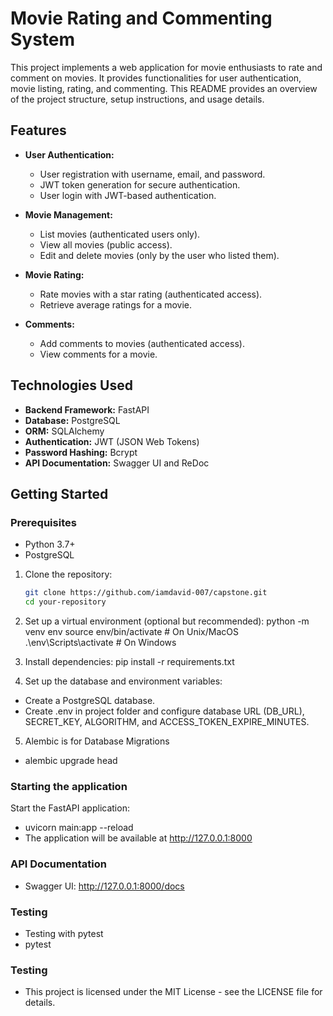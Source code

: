 # Movie Rating and Commenting System

This project implements a web application for movie enthusiasts to rate and comment on movies. It provides functionalities for user authentication, movie listing, rating, and commenting. This README provides an overview of the project structure, setup instructions, and usage details.

## Features

- **User Authentication:**
  - User registration with username, email, and password.
  - JWT token generation for secure authentication.
  - User login with JWT-based authentication.

- **Movie Management:**
  - List movies (authenticated users only).
  - View all movies (public access).
  - Edit and delete movies (only by the user who listed them).

- **Movie Rating:**
  - Rate movies with a star rating (authenticated access).
  - Retrieve average ratings for a movie.

- **Comments:**
  - Add comments to movies (authenticated access).
  - View comments for a movie.

## Technologies Used

- **Backend Framework:** FastAPI
- **Database:** PostgreSQL
- **ORM:** SQLAlchemy
- **Authentication:** JWT (JSON Web Tokens)
- **Password Hashing:** Bcrypt
- **API Documentation:** Swagger UI and ReDoc

## Getting Started

### Prerequisites

- Python 3.7+
- PostgreSQL

1. Clone the repository:

   ```bash
   git clone https://github.com/iamdavid-007/capstone.git
   cd your-repository
   
2. Set up a virtual environment (optional but recommended):
   python -m venv env
   source env/bin/activate   # On Unix/MacOS
   .\env\Scripts\activate    # On Windows

3. Install dependencies:
   pip install -r requirements.txt

4. Set up the database and environment variables:
- Create a PostgreSQL database.
- Create .env in project folder and configure database URL (DB_URL), SECRET_KEY, ALGORITHM, and ACCESS_TOKEN_EXPIRE_MINUTES.

5. Alembic is for Database Migrations
- alembic upgrade head

### Starting the application
Start the FastAPI application:
- uvicorn main:app --reload
- The application will be available at http://127.0.0.1:8000

### API Documentation
- Swagger UI: http://127.0.0.1:8000/docs

### Testing
- Testing with pytest
- pytest

### Testing
- This project is licensed under the MIT License - see the LICENSE file for details.
